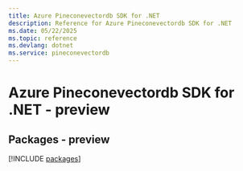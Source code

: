 ```yaml
---
title: Azure Pineconevectordb SDK for .NET
description: Reference for Azure Pineconevectordb SDK for .NET
ms.date: 05/22/2025
ms.topic: reference
ms.devlang: dotnet
ms.service: pineconevectordb
---
```

# Azure Pineconevectordb SDK for .NET - preview
## Packages - preview
[!INCLUDE [packages](pineconevectordb-index.md)]